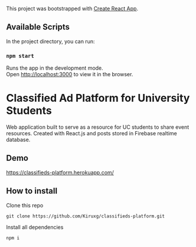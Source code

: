 This project was bootstrapped with [Create React App](https://github.com/facebook/create-react-app).

## Available Scripts

In the project directory, you can run:

### `npm start`

Runs the app in the development mode.<br />
Open [http://localhost:3000](http://localhost:3000) to view it in the browser.

# Classified Ad Platform for University Students

Web application built to serve as a resource for UC students to share event resources. Created with React.js and posts stored in Firebase realtime database.

## Demo

https://classifieds-platform.herokuapp.com/

## How to install

Clone this repo

    git clone https://github.com/Kiruxg/classifieds-platform.git

Install all dependencies

    npm i

